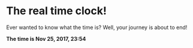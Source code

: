 # The real time clock!

Ever wanted to know what the time is? Well, your journey is about to end!

**The time is Nov 25, 2017, 23:54**